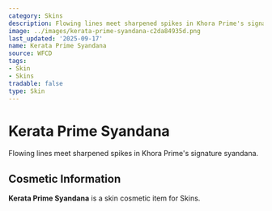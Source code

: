```yaml
---
category: Skins
description: Flowing lines meet sharpened spikes in Khora Prime's signature syandana.
image: ../images/kerata-prime-syandana-c2da84935d.png
last_updated: '2025-09-17'
name: Kerata Prime Syandana
source: WFCD
tags:
- Skin
- Skins
tradable: false
type: Skin
---
```


# Kerata Prime Syandana

Flowing lines meet sharpened spikes in Khora Prime's signature syandana.

## Cosmetic Information

**Kerata Prime Syandana** is a skin cosmetic item for Skins.

